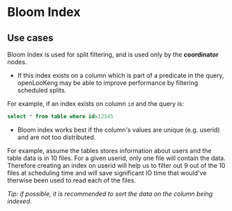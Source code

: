 
# Bloom Index

## Use cases

Bloom Index is used for split filtering, and is used only by the **coordinator** nodes.

- If this index exists on a column which is part of a predicate in the query, openLooKeng may be able to improve performance by filtering scheduled splits.

For example, if an index exists on column `id` and the query is:

```sql
select * from table where id=12345
```



- Bloom index works best if the column's values are unique (e.g. userid) and are not too distributed.

For example, assume the tables stores information about users and the table data is in 10 files.  For a given userid, only one file will contain the data. Therefore creating an index on userid will help us to filter out 9 out of the 10 files at scheduling time and will save significant IO time that would've  therwise been used to read each of the files.

*Tip: if possible, it is recommended to sort the data on the column being indexed.*